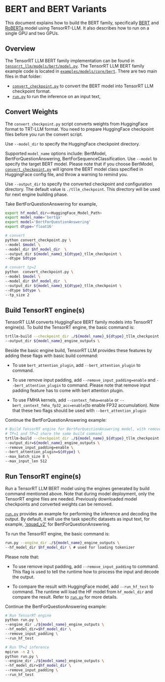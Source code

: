 # BERT and BERT Variants

This document explains how to build the BERT family, specifically [BERT](https://huggingface.co/docs/transformers/model_doc/bert) and [RoBERTa](https://huggingface.co/docs/transformers/model_doc/roberta) model using TensorRT-LLM. It also describes how to run on a single GPU and two GPUs.

## Overview

The TensorRT LLM BERT family implementation can be found in [`tensorrt_llm/models/bert/model.py`](../../../../tensorrt_llm/models/bert/model.py).
The TensorRT LLM BERT family example code is located in [`examples/models/core/bert`](./). There are two main files in that folder:

 * [`convert_checkpoint.py`](./convert_checkpoint.py) to convert the BERT model into TensorRT LLM checkpoint format.
 * [`run.py`](./run.py) to run the inference on an input text,

## Convert Weights

The `convert_checkpoint.py` script converts weights from HuggingFace format to TRT-LLM format. You need to prepare HuggingFace checkpoint files before you run the convert script.

Use `--model_dir` to specify the HuggingFace checkpoint directory.

Supported `model_name` options include: BertModel, BertForQuestionAnswering, BertForSequenceClassification. Use `--model` to specify the target BERT model. Please note that if you choose BertModel, [`convert_checkpoint.py`](./convert_checkpoint.py) will ignore the BERT model class specified in HuggingFace config file, and throw a warning to remind you.

Use `--output_dir` to specify the converted checkpoint and configuration directory. The default value is `./tllm_checkpoint`. This directory will be used for next engine building phase.

Take BertForQuestionAnswering for example,

```bash
export hf_model_dir=<HuggingFace_Model_Path>
export model_name='bertqa'
export model='BertForQuestionAnswering'
export dtype='float16'

# convert
python convert_checkpoint.py \
--model $model \
--model_dir $hf_model_dir  \
--output_dir ${model_name}_${dtype}_tllm_checkpoint \
--dtype $dtype

# convert tp=2
python  convert_checkpoint.py \
--model $model \
--model_dir $hf_model_dir  \
--output_dir ${model_name}_${dtype}_tllm_checkpoint \
--dtype $dtype \
--tp_size 2

```

## Build TensorRT engine(s)

TensorRT LLM converts HuggingFace BERT family models into TensorRT engine(s).
To build the TensorRT engine, the basic command is:

```bash
trtllm-build --checkpoint_dir ./${model_name}_${dtype}_tllm_checkpoint \
--output_dir ${model_name}_engine_outputs \
```
Beside the basic engine build, TensorRT LLM provides these features by adding these flags with basic build command:

- To use `bert_attention_plugin`, add `--bert_attention_plugin` to command.

- To use remove input padding, add `--remove_input_padding=enable` and `--bert_attention_plugin` to command. Please note that remove input padding feature has to come with bert attention plugin.

- To use FMHA kernels, add `--context_fmha=enable` or `--bert_context_fmha_fp32_acc=enable`(to enable FP32 accumulation). Note that these two flags should be used with `--bert_attention_plugin`

Continue the BertForQuestionAnswering example:
```bash
# Build TensorRT engine for BertForQuestionAnswering model, with remove_input_padding enabled.
# TP=1 and TP=2 share the same build command
trtllm-build --checkpoint_dir ./${model_name}_${dtype}_tllm_checkpoint  \
--output_dir=${model_name}_engine_outputs \
--remove_input_padding=enable \
--bert_attention_plugin=${dtype} \
--max_batch_size 8 \
--max_input_len 512
```

## Run TensorRT engine(s)
Run a TensorRT LLM BERT model using the engines generated by build command mentioned above.
Note that during model deployment, only the TensorRT engine files are needed. Previously downloaded model checkpoints and converted weights can be removed.

[`run.py`](./run.py) provides an example for performing the inference and decoding the output. By default, it will use the task specific datasets as input text, for example, ['squad_v2'](https://huggingface.co/datasets/rajpurkar/squad_v2) for BertForQuestionAnswering.

To run the TensorRT engine, the basic command is:

```bash
run.py --engine_dir ./${model_name}_engine_outputs \
--hf_model_dir $hf_model_dir \ # used for loading tokenizer
```
Please note that:

- To use remove input padding, add `--remove_input_padding` to command. This flag is used to tell the runtime how to process the input and decode the output.

- To compare the result with HuggingFace model, add `--run_hf_test` to command. The runtime will load the HF model from `hf_model_dir` and compare the result. Refer to [`run.py`](./run.py) for more details.

Continue the BertForQuestionAnswering example:
```bash
# Run TensorRT engine
python run.py \
--engine_dir ./${model_name}_engine_outputs \
--hf_model_dir=$hf_model_dir \
--remove_input_padding \
--run_hf_test

# Run TP=2 inference
mpirun -n 2 \
python run.py \
--engine_dir ./${model_name}_engine_outputs \
--hf_model_dir=$hf_model_dir \
--remove_input_padding \
--run_hf_test
```
